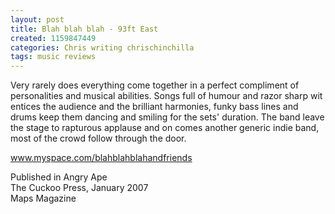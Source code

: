 ```yaml
---
layout: post
title: Blah blah blah - 93ft East
created: 1159847449
categories: Chris writing chrischinchilla
tags: music reviews
---
```


Very rarely does everything come together in a perfect compliment of personalities and musical abilities. Songs full of humour and razor sharp wit entices the audience and the brilliant harmonies, funky bass lines and drums keep them dancing and smiling for the sets' duration. The band leave the stage to rapturous applause and on comes another generic indie band, most of the crowd follow through the door.

<a href="http://www.myspace.com/blahblahblahandfriends" target="_blank">www.myspace.com/blahblahblahandfriends</a>

Published in Angry Ape<br />The Cuckoo Press, January 2007<br />Maps Magazine
